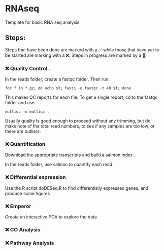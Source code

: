 # RNAseq
Template for basic RNA seq analysis


## Steps:

Steps that have been done are marked with a  :white_check_mark: while those that have yet to be started are marking with a  :x:. Steps in progress are marked by a :large_orange_diamond:.


###  :x: <!--:large_orange_diamond: :white_check_mark:--> Quality Control . 
In the reads folder, create a fastqc folder. Then run:

```
for f in *.gz; do echo $f; fastq -o fastqc -t 40 $f; done
```

This makes QC reports for each file. To get a single report, cd to the fastqc folder and use:
```
multiqc -o multiqc .
```

Usually quality is good enough to proceed without any trimming, but do make note of the total read numbers, to see if any samples are too low, or there are outliers.

### :x: <!--:large_orange_diamond: :white_check_mark:--> Quantification

Download the appropriate transcripts and build a salmon index

In the reads folder, use salmon to quantify each read

### :x: <!--:large_orange_diamond: :white_check_mark:--> Differential expression

Use the R script doDESeq.R to find differentially expressed genes, and produce some figures

### :x: <!--:large_orange_diamond: :white_check_mark:--> Emperor

Create an interactive PCA to explore the data

### :x: <!--:large_orange_diamond: :white_check_mark:--> GO Analysis

### :x: <!--:large_orange_diamond: :white_check_mark:--> Pathway Analysis

